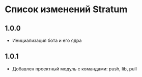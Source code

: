 # Список изменений Stratum

## 1.0.0

* Инициализация бота и его ядра

## 1.0.1

* Добавлен проектный модуль с командами: push, lib, pull

